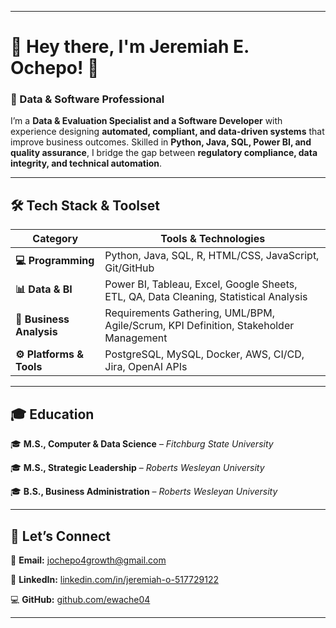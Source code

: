 

---

# 🚀 Hey there, I'm Jeremiah E. Ochepo! 👋

### 💼 Data & Software Professional

I’m a **Data & Evaluation Specialist and a Software Developer** with experience designing **automated, compliant, and data-driven systems** that improve business outcomes. Skilled in **Python, Java, SQL, Power BI, and quality assurance**, I bridge the gap between **regulatory compliance, data integrity, and technical automation**.

---

## 🛠️ Tech Stack & Toolset

| Category                 | Tools & Technologies                                                                  |
| ------------------------ | ------------------------------------------------------------------------------------- |
| **💻 Programming**       | Python, Java, SQL, R, HTML/CSS, JavaScript, Git/GitHub                                |
| **📊 Data & BI**         | Power BI, Tableau, Excel, Google Sheets, ETL, QA, Data Cleaning, Statistical Analysis |
| **🔎 Business Analysis** | Requirements Gathering, UML/BPM, Agile/Scrum, KPI Definition, Stakeholder Management  |
| **⚙️ Platforms & Tools** | PostgreSQL, MySQL, Docker, AWS, CI/CD, Jira, OpenAI APIs           
---

## 🎓 Education

🎓 **M.S., Computer & Data Science** – *Fitchburg State University*

🎓 **M.S., Strategic Leadership** – *Roberts Wesleyan University*

🎓 **B.S., Business Administration** – *Roberts Wesleyan University*

---

## 🤝 Let’s Connect

📧 **Email:** [jochepo4growth@gmail.com](mailto:jochepo4growth@gmail.com)

🔗 **LinkedIn:** [linkedin.com/in/jeremiah-o-517729122](https://www.linkedin.com/in/jeremiah-o-517729122/)

💻 **GitHub:** [github.com/ewache04](https://github.com/ewache04)

---
